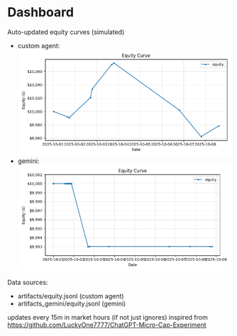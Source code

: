 # Dashboard

Auto-updated equity curves (simulated)

- custom agent: ![Equity Curve](artifacts/equity.png?v=c9ebef2)
- gemini: ![Equity Curve (Gemini)](artifacts_gemini/equity.png?v=c9ebef2)

Data sources:
- artifacts/equity.jsonl (custom agent)
- artifacts_gemini/equity.jsonl (gemini)

updates every 15m in market hours (if not just ignores)
inspired from https://github.com/LuckyOne7777/ChatGPT-Micro-Cap-Experiment